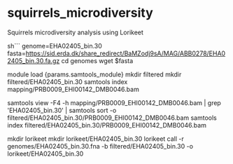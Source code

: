 # squirrels_microdiversity
Squirrels microdiversity analysis using Lorikeet

sh```
genome=EHA02405_bin.30
fasta=https://sid.erda.dk/share_redirect/BaMZodj9sA/MAG/ABB0278/EHA02405_bin.30.fa.gz
cd genomes
wget $fasta


module load {params.samtools_module}
mkdir filtered
mkdir filtered/EHA02405_bin.30
samtools index mapping/PRB0009_EHI00142_DMB0046.bam

samtools view -F4 -h mapping/PRB0009_EHI00142_DMB0046.bam | grep 'EHA02405_bin.30' | samtools sort -o filtered/EHA02405_bin.30/PRB0009_EHI00142_DMB0046.bam
samtools index filtered/EHA02405_bin.30/PRB0009_EHI00142_DMB0046.bam

mkdir lorikeet
mkdir lorikeet/EHA02405_bin.30
lorikeet call -r genomes/EHA02405_bin.30.fna -b filtered/EHA02405_bin.30 -o lorikeet/EHA02405_bin.30

```
